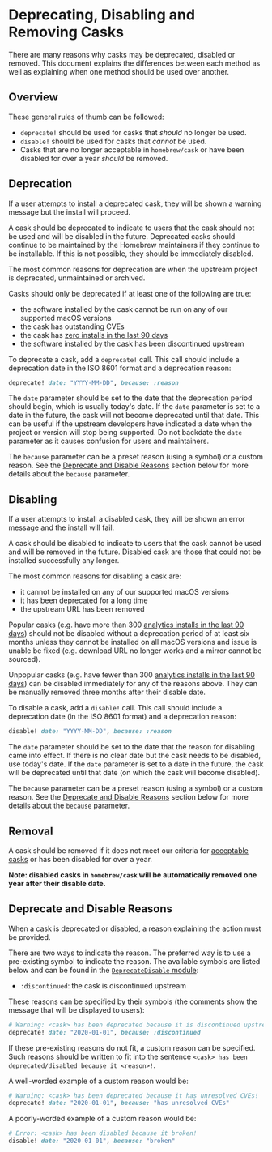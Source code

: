 # Deprecating, Disabling and Removing Casks

There are many reasons why casks may be deprecated, disabled or removed. This document explains the differences between each method as well as explaining when one method should be used over another.

## Overview

These general rules of thumb can be followed:

- `deprecate!` should be used for casks that _should_ no longer be used.
- `disable!` should be used for casks that _cannot_ be used.
- Casks that are no longer acceptable in `homebrew/cask` or have been disabled for over a year _should_ be removed.

## Deprecation

If a user attempts to install a deprecated cask, they will be shown a warning message but the install will proceed.

A cask should be deprecated to indicate to users that the cask should not be used and will be disabled in the future. Deprecated casks should continue to be maintained by the Homebrew maintainers if they continue to be installable. If this is not possible, they should be immediately disabled.

The most common reasons for deprecation are when the upstream project is deprecated, unmaintained or archived.

Casks should only be deprecated if at least one of the following are true:

- the software installed by the cask cannot be run on any of our supported macOS versions
- the cask has outstanding CVEs
- the cask has [zero installs in the last 90 days](https://formulae.brew.sh/analytics/cask-install/90d/)
- the software installed by the cask has been discontinued upstream

To deprecate a cask, add a `deprecate!` call. This call should include a deprecation date in the ISO 8601 format and a deprecation reason:

```ruby
deprecate! date: "YYYY-MM-DD", because: :reason
```

The `date` parameter should be set to the date that the deprecation period should begin, which is usually today's date. If the `date` parameter is set to a date in the future, the cask will not become deprecated until that date. This can be useful if the upstream developers have indicated a date when the project or version will stop being supported. Do not backdate the `date` parameter as it causes confusion for users and maintainers.

The `because` parameter can be a preset reason (using a symbol) or a custom reason. See the [Deprecate and Disable Reasons](#deprecate-and-disable-reasons) section below for more details about the `because` parameter.

## Disabling

If a user attempts to install a disabled cask, they will be shown an error message and the install will fail.

A cask should be disabled to indicate to users that the cask cannot be used and will be removed in the future. Disabled cask are those that could not be installed successfully any longer.

The most common reasons for disabling a cask are:

- it cannot be installed on any of our supported macOS versions
- it has been deprecated for a long time
- the upstream URL has been removed

Popular casks (e.g. have more than 300 [analytics installs in the last 90 days](https://formulae.brew.sh/analytics/cask-install/90d/)) should not be disabled without a deprecation period of at least six months unless they cannot be installed on all macOS versions and issue is unable be fixed (e.g. download URL no longer works and a mirror cannot be sourced).

Unpopular casks (e.g. have fewer than 300 [analytics installs in the last 90 days](https://formulae.brew.sh/analytics/cask-install/90d/)) can be disabled immediately for any of the reasons above.
They can be manually removed three months after their disable date.

To disable a cask, add a `disable!` call. This call should include a deprecation date (in the ISO 8601 format) and a deprecation reason:

```ruby
disable! date: "YYYY-MM-DD", because: :reason
```

The `date` parameter should be set to the date that the reason for disabling came into effect. If there is no clear date but the cask needs to be disabled, use today's date. If the `date` parameter is set to a date in the future, the cask will be deprecated until that date (on which the cask will become disabled).

The `because` parameter can be a preset reason (using a symbol) or a custom reason. See the [Deprecate and Disable Reasons](#deprecate-and-disable-reasons) section below for more details about the `because` parameter.

## Removal

A cask should be removed if it does not meet our criteria for [acceptable casks](Acceptable-Casks.md) or has been disabled for over a year.

**Note: disabled casks in `homebrew/cask` will be automatically removed one year after their disable date.**

## Deprecate and Disable Reasons

When a cask is deprecated or disabled, a reason explaining the action must be provided.

There are two ways to indicate the reason. The preferred way is to use a pre-existing symbol to indicate the reason. The available symbols are listed below and can be found in the [`DeprecateDisable` module](https://github.com/Homebrew/brew/blob/master/Library/Homebrew/deprecate_disable.rb):

- `:discontinued`: the cask is discontinued upstream

These reasons can be specified by their symbols (the comments show the message that will be displayed to users):

```ruby
# Warning: <cask> has been deprecated because it is discontinued upstream!
deprecate! date: "2020-01-01", because: :discontinued
```

If these pre-existing reasons do not fit, a custom reason can be specified. Such reasons should be written to fit into the sentence `<cask> has been deprecated/disabled because it <reason>!`.

A well-worded example of a custom reason would be:

```ruby
# Warning: <cask> has been deprecated because it has unresolved CVEs!
deprecate! date: "2020-01-01", because: "has unresolved CVEs"
```

A poorly-worded example of a custom reason would be:

```ruby
# Error: <cask> has been disabled because it broken!
disable! date: "2020-01-01", because: "broken"
```
